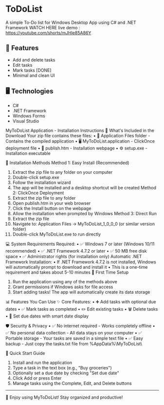 # ToDoList
A simple To-Do list for Windows Desktop App using C# and .NET Framework
WATCH HERE live demo : https://youtube.com/shorts/mJHle85A86Y 

## 🚀 Features
- Add and delete tasks
- Edit tasks
- Mark tasks [DONE]
- Minimal and clean UI

## 🖥️ Technologies
- C#
- .NET Framework
- Windows Forms
- Visual Studio

MyToDoList Application - Installation Instructions
📁 What's Included in the Download
Your zip file contains these files:
•	📂 Application Files folder - Contains the compiled application
•	🖥️ MyToDoList.application - ClickOnce deployment file
•	📄 publish.htm - Installation webpage
•	⚙️ setup.exe - Installation executable

🚀 Installation Methods
Method 1: Easy Install (Recommended)
1.	Extract the zip file to any folder on your computer
2.	Double-click setup.exe
3.	Follow the installation wizard
4.	The app will be installed and a desktop shortcut will be created
Method 2: ClickOnce Deployment
1.	Extract the zip file to any folder
2.	Open publish.htm in your web browser
3.	Click the Install button on the webpage
4.	Allow the installation when prompted by Windows
Method 3: Direct Run
1.	Extract the zip file
2.	Navigate to: Application Files → MyToDoList_1_0_0_0 (or similar version folder)
3.	Double-click MyToDoList.exe to run directly

💻 System Requirements
Required:
•	✅ Windows 7 or later (Windows 10/11 recommended)
•	✅ .NET Framework 4.7.2 or later
•	✅ 50 MB free disk space
•	✅ Administrator rights (for installation only)
Automatic .NET Framework Installation:
•	If .NET Framework 4.7.2 is not installed, Windows will automatically prompt to download and install it
•	This is a one-time requirement and takes about 5-10 minutes
🔧 First Time Setup
1.	Run the application using any of the methods above
2.	Grant permissions if Windows asks for file access
3.	Start adding tasks! The app will automatically create its data storage

📊 Features You Can Use
✨ Core Features:
•	➕ Add tasks with optional due dates
•	✅ Mark tasks as completed
•	✏️ Edit existing tasks
•	🗑️ Delete tasks
•	📅 Set due dates with smart date display

🛡️ Security & Privacy
•	✅ No internet required - Works completely offline
•	✅ No personal data collection - All data stays on your computer
•	✅ Portable storage - Your tasks are saved in a simple text file
•	✅ Easy backup - Just copy the tasks.txt file from %AppData%\MyToDoList\

🎯 Quick Start Guide
1.	Install and run the application
2.	Type a task in the text box (e.g., "Buy groceries")
3.	Optionally set a due date by checking "Set due date"
4.	Click Add or press Enter
5.	Manage tasks using the Complete, Edit, and Delete buttons
---
🎉 Enjoy using MyToDoList! Stay organized and productive!

